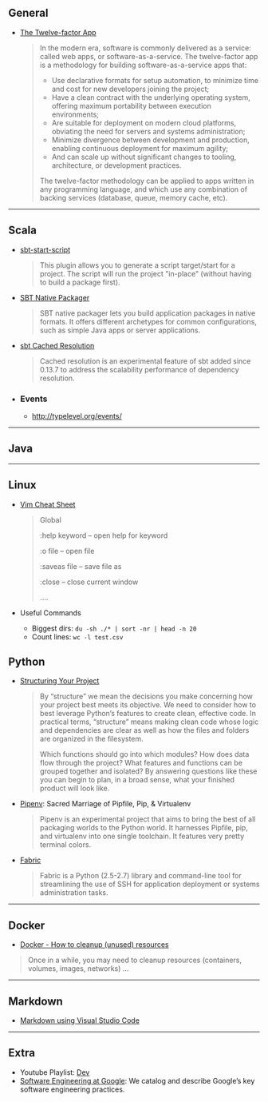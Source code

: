 ## General

- [The Twelve-factor App](https://12factor.net/)

  >In the modern era, software is commonly delivered as a service: called web apps, or software-as-a-service. The twelve-factor app is a methodology for building software-as-a-service apps that:
  >
  > - Use declarative formats for setup automation, to minimize time and cost for new developers joining the project;
  > - Have a clean contract with the underlying operating system, offering maximum portability between execution environments;
  > - Are suitable for deployment on modern cloud platforms, obviating the need for servers and systems administration;
  > - Minimize divergence between development and production, enabling continuous deployment for maximum agility;
  > - And can scale up without significant changes to tooling, architecture, or development practices.
  >
  >The twelve-factor methodology can be applied to apps written in any programming language, and which use any combination of backing services (database, queue, memory cache, etc).

-----

## Scala

- [sbt-start-script](https://github.com/sbt/sbt-start-script)

  >This plugin allows you to generate a script target/start for a project. The script will run the project "in-place" (without having to build a package first).

- [SBT Native Packager](https://github.com/sbt/sbt-native-packager)

  >SBT native packager lets you build application packages in native formats. It offers different archetypes for common configurations, such as simple Java apps or server applications.

- [sbt Cached Resolution](http://www.scala-sbt.org/0.13/docs/Cached-Resolution.html)

  >Cached resolution is an experimental feature of sbt added since 0.13.7 to address the scalability performance of dependency resolution.

- ### Events
   - http://typelevel.org/events/

-----

## Java

-----

## Linux

- [Vim Cheat Sheet](https://www.linuxtrainingacademy.com/vim-cheat-sheet/)

  >Global
  >
  >:help keyword – open help for keyword
  >
  >:o file – open file
  >
  >:saveas file – save file as
  >
  >:close – close current window
  >
  >....

- Useful Commands

  - Biggest dirs: `du -sh ./* | sort -nr | head -n 20`
  - Count lines: `wc -l test.csv`

## Python

- [Structuring Your Project](http://docs.python-guide.org/en/latest/writing/structure/)

  >By “structure” we mean the decisions you make concerning how your project best meets its objective. We need to consider how to best leverage Python’s features to create clean, effective code. In practical terms, “structure” means making clean code whose logic and dependencies are clear as well as how the files and folders are organized in the filesystem.
  >
  >Which functions should go into which modules? How does data flow through the project? What features and functions can be grouped together and isolated? By answering questions like these you can begin to plan, in a broad sense, what your finished product will look like.

- [Pipenv](http://docs.pipenv.org/en/latest/): Sacred Marriage of Pipfile, Pip, & Virtualenv

  > Pipenv is an experimental project that aims to bring the best of all packaging worlds to the Python world. It harnesses Pipfile, pip, and virtualenv into one single toolchain. It features very pretty terminal colors.

- [Fabric](http://docs.fabfile.org/en/1.13/tutorial.html)

  >Fabric is a Python (2.5-2.7) library and command-line tool for streamlining the use of SSH for application deployment or systems administration tasks.

-----

## Docker

- [Docker - How to cleanup (unused) resources](https://gist.github.com/broilogabriel/71760018cc9bcd99809dd6550d38c92a#docker---how-to-cleanup-unused-resources)

 >Once in a while, you may need to cleanup resources (containers, volumes, images, networks) ...

-----

## Markdown

- [Markdown using Visual Studio Code](http://thisdavej.com/build-an-amazing-markdown-editor-using-visual-studio-code-and-pandoc/)

-----

## Extra

- Youtube Playlist: [Dev](https://www.youtube.com/playlist?list=PLUWSoB51HXsetaP2bMbzRHcRcEEymBu3l)
- [Software Engineering at Google](https://arxiv.org/ftp/arxiv/papers/1702/1702.01715.pdf): We catalog and describe Google’s key software engineering practices.
